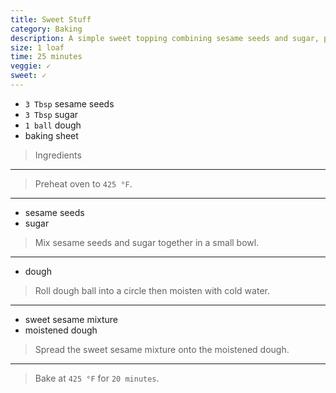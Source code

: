 ```yaml
---
title: Sweet Stuff
category: Baking
description: A simple sweet topping combining sesame seeds and sugar, providing a delightful crunchy and sweet bread topping.
size: 1 loaf
time: 25 minutes
veggie: ✓
sweet: ✓
---
```


* `3 Tbsp` sesame seeds
* `3 Tbsp` sugar
* `1 ball` dough
* baking sheet

> Ingredients

---

> Preheat oven to `425 °F`.

---

* sesame seeds
* sugar

> Mix sesame seeds and sugar together in a small bowl.

---

* dough

> Roll dough ball into a circle then moisten with cold water.

---

* sweet sesame mixture
* moistened dough

> Spread the sweet sesame mixture onto the moistened dough.

---

> Bake at `425 °F` for `20 minutes`.

